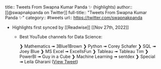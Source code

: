 title:: Tweets From Swapna Kumar Panda ✨ (highlights)
author:: [[@swapnakpanda on Twitter]]
full-title:: "Tweets From Swapna Kumar Panda ✨"
category:: #tweets
url:: https://twitter.com/swapnakpanda

- Highlights first synced by [[Readwise]] [[Nov 27th, 2022]]
	- Best YouTube channels for Data Science:
	  
	  ❯ Mathematics ➟ 3Blue1Brown
	  ❯ Python ➟ Corey Schafer
	  ❯ SQL ➟ Joey Blue
	  ❯ MS Excel ➟ ExcelIsFun
	  ❯ Tableau ➟ Tableau Tim
	  ❯ PowerBI ➟ Guy in a Cube
	  ❯ Machine Learning ➟ sentdex
	  ❯ Special ➟ Leila Gharani ([View Tweet](https://twitter.com/swapnakpanda/status/1596485204897845248))